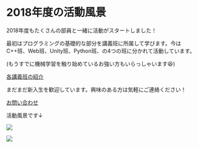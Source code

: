 # 2018年度の活動風景

2018年度もたくさんの部員と一緒に活動がスタートしました！

最初はプログラミングの基礎的な部分を講義班に所属して学びます。今はC++班、Web班、Unity班、Python班、の4つの班に分かれて活動しています。

(もうすでに機械学習を触り始めているお強い方もいらっしゃいます😆)

[各講義班の紹介](#page/2018/lecture?pretty)

まだまだ新入生を歓迎しています。興味のある方は気軽にご連絡ください！

[お問い合わせ](#contact?pretty)

活動風景です↓

![](https://lh3.googleusercontent.com/PG37j9qdm4bOKimKXNfOCC9PAKPbl8i3zlVpnCARRrTqLBtaHEB0RIx8bEs5Cgj-L49hI3Izw7RFu6j-t_bI198smV1s6mJvqZuK89ROVqAA5Cm2q0X0cxdAf7lA7bwvcLqb2h-nHYJdSyqS15KuGxCSDH6qChisg6xk6Lw8JQim0HnE0Tyj5onE0E1YCOnkbrWt5uHCQAUvP_YeC1lz8_AajIMEgbA3HICP7ibGRErg_e_EFF0CnbPZsEYB4ExG-hkSTBx7RMaRXw70_YrK0_aYYmGj7REb4eBpqrsYcYzRALbNF1jqMaEH5bvU8SSh0rbYso9O1jMZ4evmR_zV-bqMtOp3omG1X9f28YPIgmafXdIF6zL1WUbtw2m5KhVQczjxNOHG6wxXj-kSr6tYoQXVYJsVHw_HsHIGCe5r6Tn0ArODAsTgrq0U84q52J6JBDJXnMbZhbcGOtF2UfoHcbj0tbNYbyldbpLA102pNYB3VALHYJFYDwvb6P-BIiupXQim9YutdIV2cb9Tzpwb5yB6TmMOcDg25h-hXDwGraiRgUO3BWbBQONE6dRlISPY5Uc3Ic7ODXLqxSBsZ44SHFbOVTsZh4Y30EsqgJ4yb5cwM9mes669cj6WaagEwphNKkeRx8cGP9aPswYmq3ntIf2vnNFV1afs=s0)

![](https://lh3.googleusercontent.com/Gk0ns7KXYQhI1yVZ8f273B0iJdTni2VoYFVV5IzSfkgPRI4pHbd89jw7nZ0Rv-nX4nQeZJBhkaMifBsACOydVPFJwz3FY0gd_cXzvH6fV_NhzruaWjKzQfNJS_UjdQiNEtGZgwSeI3-cEzZdQbHskD3OfwUD9sXX7XjSIc4zoRqClbNvBjzxD8bD_hOeDc2WUUw_Vkz_yR1DJz3M9RVnYLeG9jXuPj_Qxekcg4E4zTzix_2lBr3lbUuac1yTzC3pr_u2HR6dTnwMEsL_eig9q2tk_vaP3zz38jW64fqoJuzITEPYLYehMdpcsNodn-xA9s1imrUMxNn2b4LV2DNK-LEKBWP83hugLn-daU530IdKJpSUZA8Z6QB2kBhOqyvaJzF2Hw2KYkb3uadsmbG7F0wvkJ3YY0kAoUTMo9erGr4wVIzMqspWjwePcr1CPXcbochfCMMsYXeeOns6LhCmge3eY1J47mIMoBi-6AIMO6vKhJysy40lSXIRQSWjy6twsiNQbEmsDlw5B8gQNfSu8owhhQVGkIApNWG5Y-8fJODguHz3YYaGCZ4JOlwTAjhQrb_shkUSyIc-0iAx-ZsIgppeXoLX0Gk-cEcaCPhUTv0xa46aq4uXNlFoUrsjKm9LJYNlRSZcyAeHAo7dlu6kzZW-OZ_TDfOl=s0)

